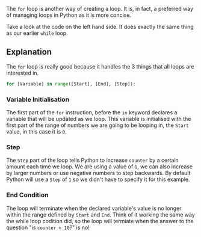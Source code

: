 The `for` loop is another way of creating a loop. It is, in fact, a preferred way of managing loops in Python as it is more concise.

Take a look at the code on the left hand side. It does exactly the same thing as our earlier `while` loop.

## Explanation
The `for` loop is really good because it handles the 3 things that all loops are interested in.

```python
for [Variable] in range([Start], [End], [Step]):

```

### Variable Initialisation
The first part of the `for` instruction, before the `in` keyword declares a variable that will be updated as we loop. This variable is initialised with the first part of the range of numbers we are going to be looping in, the `Start` value, in this case it is `0`.

### Step
The `Step` part of the loop tells Python to increase `counter` by a certain amount each time we loop. We are using a value of `1`, we can also increase by larger numbers or use negative numbers to step backwards. By default Python will use a `Step` of `1` so we didn't have to specify it for this example.

### End Condition
The loop will terminate when the declared variable's value is no longer within the range defined by `Start` and `End`. Think of it working the same way the while loop codition did, so the loop will termiate when the answer to the question "is `counter < 10`?" is no!
